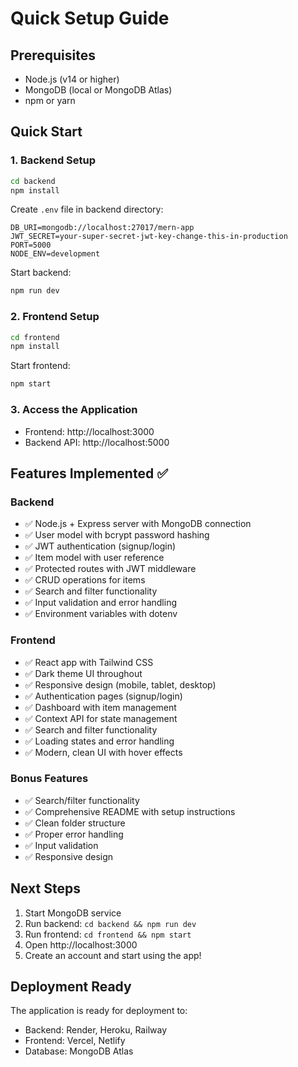 # Quick Setup Guide

## Prerequisites
- Node.js (v14 or higher)
- MongoDB (local or MongoDB Atlas)
- npm or yarn

## Quick Start

### 1. Backend Setup
```bash
cd backend
npm install
```

Create `.env` file in backend directory:
```env
DB_URI=mongodb://localhost:27017/mern-app
JWT_SECRET=your-super-secret-jwt-key-change-this-in-production
PORT=5000
NODE_ENV=development
```

Start backend:
```bash
npm run dev
```

### 2. Frontend Setup
```bash
cd frontend
npm install
```

Start frontend:
```bash
npm start
```

### 3. Access the Application
- Frontend: http://localhost:3000
- Backend API: http://localhost:5000

## Features Implemented ✅

### Backend
- ✅ Node.js + Express server with MongoDB connection
- ✅ User model with bcrypt password hashing
- ✅ JWT authentication (signup/login)
- ✅ Item model with user reference
- ✅ Protected routes with JWT middleware
- ✅ CRUD operations for items
- ✅ Search and filter functionality
- ✅ Input validation and error handling
- ✅ Environment variables with dotenv

### Frontend
- ✅ React app with Tailwind CSS
- ✅ Dark theme UI throughout
- ✅ Responsive design (mobile, tablet, desktop)
- ✅ Authentication pages (signup/login)
- ✅ Dashboard with item management
- ✅ Context API for state management
- ✅ Search and filter functionality
- ✅ Loading states and error handling
- ✅ Modern, clean UI with hover effects

### Bonus Features
- ✅ Search/filter functionality
- ✅ Comprehensive README with setup instructions
- ✅ Clean folder structure
- ✅ Proper error handling
- ✅ Input validation
- ✅ Responsive design

## Next Steps
1. Start MongoDB service
2. Run backend: `cd backend && npm run dev`
3. Run frontend: `cd frontend && npm start`
4. Open http://localhost:3000
5. Create an account and start using the app!

## Deployment Ready
The application is ready for deployment to:
- Backend: Render, Heroku, Railway
- Frontend: Vercel, Netlify
- Database: MongoDB Atlas
